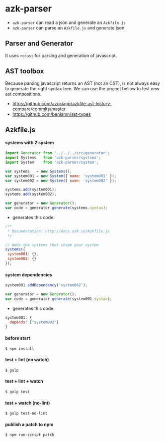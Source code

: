 # azk-parser

- `azk-parser` can read a json and generate an `Azkfile.js`
- `azk-parser` can parse an `Azkfile.js` and generate json

## Parser and Generator

It uses `recast` for parsing and generation of javascript.

## AST toolbox

Because parsing javascript returns an AST (not an CST), is not always easy to generate the right syntax tree. We can use the project bellow to test new ast compositions.

- https://github.com/azukiapp/azkfile-ast-history-compare/commits/master
- https://github.com/benjamn/ast-types

## Azkfile.js

#### systems with 2 system

```js
import Generator from '../../../src/generator';
import Systems   from 'azk-parser/systems';
import System    from 'azk-parser/system';

var systems   = new Systems();
var system001 = new System({ name: 'system001' });
var system002 = new System({ name: 'system002' });

systems.add(system001);
systems.add(system002);

var generator = new Generator();
var code = generator.generate(systems.syntax);
```

- generates this code:

```js
/**
 * Documentation: http://docs.azk.io/Azkfile.js
 */

// Adds the systems that shape your system
systems({
 system001: {},
 system002: {}
});
```

#### system dependencies

```js
system001.addDependency('system002');

var generator = new Generator();
var code = generator.generate(system001.syntax);
```

- generates this code:

```js
system001: {
  depends: ["system002"]
}
```


#### before start

```
$ npm install
```

#### test + lint (no watch)

```
$ gulp
```

#### test + lint + watch

```
$ gulp test
```

#### test + watch (no-lint)

```
$ gulp test-no-lint
```

#### publish a patch to npm

```
$ npm run-script patch
```
